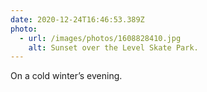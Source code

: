 ```yaml
---
date: 2020-12-24T16:46:53.389Z
photo:
  - url: /images/photos/1608828410.jpg
    alt: Sunset over the Level Skate Park.
---
```

On a cold winter’s evening.
